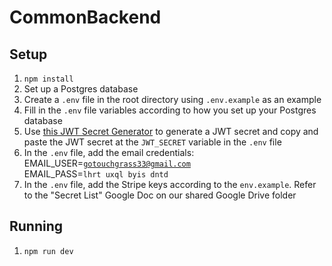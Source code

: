 # CommonBackend

## Setup

1. `npm install`
2. Set up a Postgres database
3. Create a `.env` file in the root directory using `.env.example` as an example
4. Fill in the `.env` file variables according to how you set up your Postgres database
5. Use [this JWT Secret Generator](https://jwtsecret.com/generate) to generate a JWT secret and copy and paste the JWT secret at the `JWT_SECRET` variable in the `.env` file
6. In the `.env` file, add the email credentials:<br>
EMAIL_USER=<code>gotouchgrass33@gmail.com</code><br>
EMAIL_PASS=<code>lhrt uxql byis dntd</code>
7. In the `.env` file, add the Stripe keys according to the `env.example`. Refer to the "Secret List" Google Doc on our shared Google Drive folder

## Running

1. `npm run dev`
